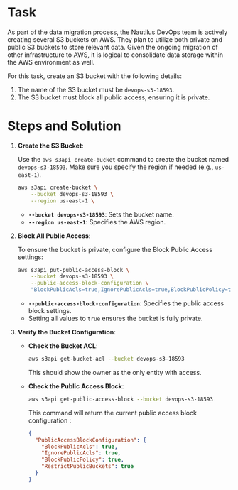 # Task

As part of the data migration process, the Nautilus DevOps team is actively creating several S3 buckets on AWS. They plan to utilize both private and public S3 buckets to store relevant data. Given the ongoing migration of other infrastructure to AWS, it is logical to consolidate data storage within the AWS environment as well.

For this task, create an S3 bucket with the following details:

1. The name of the S3 bucket must be `devops-s3-18593`.
2. The S3 bucket must block all public access, ensuring it is private.

# Steps and Solution

1. **Create the S3 Bucket**:

    Use the `aws s3api create-bucket` command to create the bucket named `devops-s3-18593`. Make sure you specify the region if needed (e.g., `us-east-1`).

    ```bash
    aws s3api create-bucket \
        --bucket devops-s3-18593 \
        --region us-east-1 \
    ```

    - **`--bucket devops-s3-18593`**: Sets the bucket name.
    - **`--region us-east-1`**: Specifies the AWS region.

2. **Block All Public Access**:

    To ensure the bucket is private, configure the Block Public Access settings:

    ```bash
    aws s3api put-public-access-block \
        --bucket devops-s3-18593 \
        --public-access-block-configuration \
        "BlockPublicAcls=true,IgnorePublicAcls=true,BlockPublicPolicy=true,RestrictPublicBuckets=true"
    ```

    - **`--public-access-block-configuration`**: Specifies the public access block settings.
    - Setting all values to `true` ensures the bucket is fully private.

3. **Verify the Bucket Configuration**:

    - **Check the Bucket ACL**:
      ```bash
      aws s3api get-bucket-acl --bucket devops-s3-18593
      ```
      This should show the owner as the only entity with access.

    - **Check the Public Access Block**:
      ```bash
      aws s3api get-public-access-block --bucket devops-s3-18593
      ```
      This command will return the current public access block configuration :
      ```json
      {
        "PublicAccessBlockConfiguration": {
          "BlockPublicAcls": true,
          "IgnorePublicAcls": true,
          "BlockPublicPolicy": true,
          "RestrictPublicBuckets": true
        }
      }
      ```

